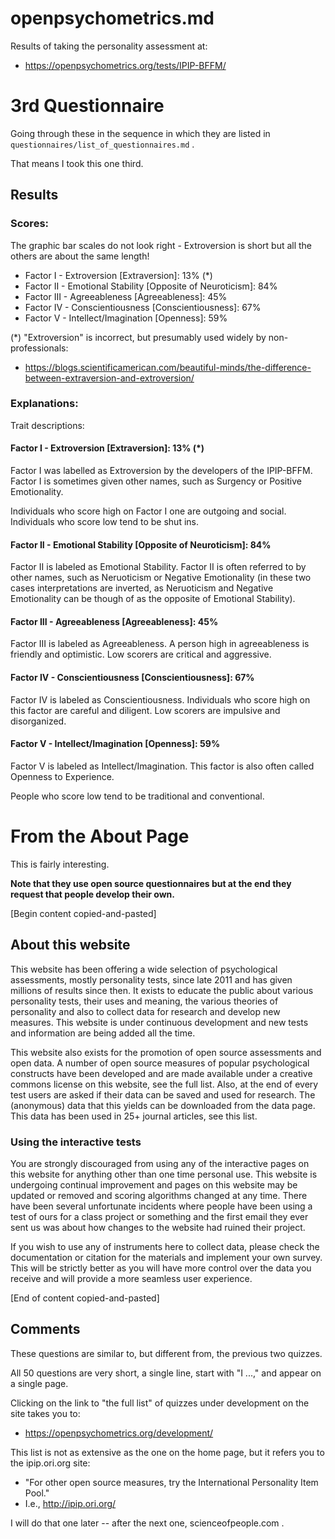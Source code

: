 
# openpsychometrics.md

Results of taking the personality assessment at:

- https://openpsychometrics.org/tests/IPIP-BFFM/

# 3rd Questionnaire

Going through these in the sequence in which they are listed in `questionnaires/list_of_questionnaires.md` .

That means I took this one third.


## Results

### Scores:

The graphic bar scales do not look right - Extroversion is short but all the others are about the same length!

- Factor I - Extroversion [Extraversion]: 13% (*)
- Factor II - Emotional Stability [Opposite of Neuroticism]: 84%
- Factor III - Agreeableness [Agreeableness]: 45%
- Factor IV - Conscientiousness [Conscientiousness]: 67%
- Factor V - Intellect/Imagination [Openness]: 59%

(*) "Extroversion" is incorrect, but presumably used widely by non-professionals:

- https://blogs.scientificamerican.com/beautiful-minds/the-difference-between-extraversion-and-extroversion/

### Explanations:

Trait descriptions:

#### Factor I - Extroversion [Extraversion]: 13% (*)

Factor I was labelled as Extroversion by the developers of the IPIP-BFFM. Factor I is sometimes given other names, such as Surgency or Positive Emotionality.

Individuals who score high on Factor I one are outgoing and social. Individuals who score low tend to be shut ins.

#### Factor II - Emotional Stability [Opposite of Neuroticism]: 84%

Factor II is labeled as Emotional Stability. Factor II is often referred to by other names, such as Neruoticism or Negative Emotionality (in these two cases interpretations are inverted, as Neruoticism and Negative Emotionality can be though of as the opposite of Emotional Stability).

#### Factor III - Agreeableness [Agreeableness]: 45%

Factor III is labeled as Agreeableness. A person high in agreeableness is friendly and optimistic. Low scorers are critical and aggressive.

#### Factor IV - Conscientiousness [Conscientiousness]: 67%

Factor IV is labeled as Conscientiousness. Individuals who score high on this factor are careful and diligent. Low scorers are impulsive and disorganized.

#### Factor V - Intellect/Imagination [Openness]: 59%

Factor V is labeled as Intellect/Imagination. This factor is also often called Openness to Experience.

People who score low tend to be traditional and conventional.

# From the About Page

This is fairly interesting.

**Note that they use open source questionnaires but at the end they request that people develop their own.**

[Begin content copied-and-pasted]

## About this website

This website has been offering a wide selection of psychological assessments, mostly personality tests, since late 2011 and has given millions of results since then. It exists to educate the public about various personality tests, their uses and meaning, the various theories of personality and also to collect data for research and develop new measures. This website is under continuous development and new tests and information are being added all the time.

This website also exists for the promotion of open source assessments and open data. A number of open source measures of popular psychological constructs have been developed and are made available under a creative commons license on this website, see the full list. Also, at the end of every test users are asked if their data can be saved and used for research. The (anonymous) data that this yields can be downloaded from the data page. This data has been used in 25+ journal articles, see this list.

### Using the interactive tests

You are strongly discouraged from using any of the interactive pages on this website for anything other than one time personal use. This website is undergoing continual improvement and pages on this website may be updated or removed and scoring algorithms changed at any time. There have been several unfortunate incidents where people have been using a test of ours for a class project or something and the first email they ever sent us was about how changes to the website had ruined their project.

If you wish to use any of instruments here to collect data, please check the documentation or citation for the materials and implement your own survey. This will be strictly better as you will have more control over the data you receive and will provide a more seamless user experience.

[End of content copied-and-pasted]

## Comments

These questions are similar to, but different from, the previous two quizzes.

All 50 questions are very short, a single line, start with "I ...," and appear on a single page.

Clicking on the link to "the full list" of quizzes under development on the site takes you to:

- https://openpsychometrics.org/development/

This list is not as extensive as the one on the home page, but it refers you to the ipip.ori.org site:

- "For other open source measures, try the International Personality Item Pool."
- I.e., http://ipip.ori.org/

I will do that one later -- after the next one, scienceofpeople.com .

